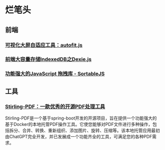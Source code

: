 # 烂笔头

## 前端
### [可视化大屏自适应工具：autofit.js](../view/ui/autofit.js.md)
### [前端大容量存储IndexedDB之Dexie.js](https://dexie.org/)
### [功能强大的JavaScript 拖拽库 - SortableJS](http://www.sortablejs.com/)

## 工具
### [Stirling-PDF：一款优秀的开源PDF处理工具](https://github.com/Stirling-Tools/Stirling-PDF)
Stirling-PDF是一个基于spring-boot开发的开源项目，旨在提供一个功能强大的基于Docker的本地托管PDF操作工具。它使您能够对PDF文件进行多种操作，包括拆分、合并、转换、重新组织、添加图片、旋转、压缩等。该本地托管应用最初由ChatGPT完全开发，并已发展成一个功能齐全的工具，可满足您的各种PDF需求。
